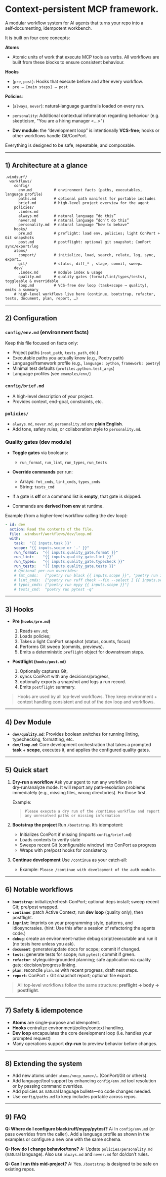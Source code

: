 # Context-persistent MCP framework.

A modular workflow system for AI agents that turns your repo into a self‑documenting, idempotent workbench. 

It is built on four core concepts:

**Atoms** 
* Atomic units of work that execute MCP tools as verbs. All workflows are built from these blocks to ensure consistent behaviour.

**Hooks**
* (`pre`, `post`): Hooks that execute before and after every workflow. 
* `pre → [main steps] → post`

**Policies**: 
* (`always`, `never`): natural‑language guardrails loaded on every run.
* `personality`: Additional contextual information regarding behaviour (e.g. skepticism, "You are a hiring manager <...>")

* **Dev module**: the “development loop” is intentionally **VCS‑free**; hooks or other workflows handle Git/ConPort.

Everything is designed to be safe, repeatable, and composable.

---

## 1) Architecture at a glance

```
.windsurf/
  workflows/
    config/
      env.md          # environment facts (paths, executables, language profile)
      paths.md        # optional path manifest for portable includes
      brief.md        # high-level project overview for the agent
    policies/
      .index.md
      always.md       # natural language “do this”
      never.md        # natural language “don’t do this”
      personality.md  # natural language “how to behave”
    hooks/
      pre.md          # preflight: load env, policies; light ConPort + Git snapshots
      post.md         # postflight: optional git snapshot; ConPort sync/export/log
    atoms/
      conport/        # initialize, load, search, relate, log, sync, export…
      git/            # status, diff_* , stage, commit, sweep…
    dev/
      .index.md       # module index & usage
      quality.md      # quality gates (format/lint/types/tests), toggleable & overridable
      loop.md         # VCS-free dev loop (task+scope → quality), emits a summary
    # high-level workflows live here (continue, bootstrap, refactor, tests, document, plan, report, …)
```


---

## 2) Configuration

### `config/env.md` (environment facts)
Keep this file focused on facts only:

* Project paths (`root_path`, `tests_path`, etc.)
* Executable paths you actually know (e.g., Poetry path)
* Language/framework profile (e.g., `language: python`, `framework: poetry`)
* Minimal test defaults (`profiles.python.test_args`)
* Language profiles (see `examples/env/`)

### `config/brief.md`
* A high-level description of your project.
* Provides context, end-goal, constraints, etc.

### `policies/`
* `always.md`, `never.md`, `personality.md` are **plain English**.
* Add tone, safety rules, or collaboration style to `personality.md`.

### Quality gates (dev module)
* **Toggle gates** via booleans:
  * `run_format`, `run_lint`, `run_types`, `run_tests`
  
* **Override commands** per run:
  * Arrays: `fmt_cmds`, `lint_cmds`, `types_cmds`
  * String: `tests_cmd`
  
* If a gate is **off** or a command list is **empty**, that gate is skipped.
* Commands are **derived from env** at runtime.

Example (from a higher‑level workflow calling the dev loop):

```yaml
- id: dev
  action: Read the contents of the file.
  file: .windsurf/workflows/dev/loop.md
  with:
    task:  "{{ inputs.task }}"
    scope: "{{ inputs.scope or '.' }}"
    run_format:  "{{ inputs.quality_gate.format }}"
    run_lint:    "{{ inputs.quality_gate.lint }}"
    run_types:   "{{ inputs.quality_gate.typecheck }}"
    run_tests:   "{{ inputs.quality_gate.tests }}"
    # Optional per-run overrides:
    # fmt_cmds:   ["poetry run black {{ inputs.scope }}", "poetry run isort {{ inputs.scope }}"]
    # lint_cmds:  ["poetry run ruff check --fix --select I {{ inputs.scope }}"]
    # types_cmds: ["poetry run mypy {{ inputs.scope }}"]
    # tests_cmd:  "poetry run pytest -q"
```

---

## 3) Hooks
* **Pre (`hooks/pre.md`)**
  1. Reads `env.md`; 
  2. Loads policies; 
  3. Takes a light ConPort snapshot (status, counts, focus)
  4. Performs Git sweep (commits, previews). 
  5. Emits a deterministic `preflight` object for downstream steps.

* **Postflight (`hooks/post.md`)**
  1. Optionally captures Git, 
  2. syncs ConPort with any decisions/progress, 
  3. optionally exports a snapshot and logs a run record. 
  4. Emits `postflight` summary.

> Hooks are used by all top‑level workflows. They keep environment + context handling consistent and out of the dev loop and workflows.

---

## 4) Dev Module

* **`dev/quality.md`**: Provides boolean switches for running linting, typechecking, formatting, etc.
* **`dev/loop.md`**: Core development orchestration that takes a prompted **task** + **scope**, executes it, and applies the configured quality gates.

---

## 5) Quick start

1. **Dry-run a workflow**
   Ask your agent to run any workflow in dry‑run/analyze mode. It will report any path‑resolution 
   problems immediately (e.g., missing files, wrong directories). Fix those first.
   
   Example:
   > `Please execute a dry run of the /continue workflow and report any unresolved paths or missing information`

2. **Bootstrap the project**
   Run `/bootstrap`. It’s idempotent:

   * Initializes ConPort if missing (imports `config/brief.md`)
   * Loads contexts to verify state
   * Sweeps recent Git (configurable window) into ConPort as progress
   * Wraps with pre/post hooks for consistency

3. **Continue development**
   Use `/continue` as your catch‑all:
   * Example: `Please /continue with development of the auth module.`

---

## 6) Notable workflows

* **`bootstrap`**: initialize/refresh ConPort; optional deps install; sweep recent Git; pre/post wrapped.
* **`continue`**: patch Active Context, run **dev loop** (quality only), then postflight.
* **`imprint`**: Imprints on your programming style, patterns, and idiosyncrasies. (hint: Use this after a session of refactoring the agents code.)
* **`debug`**: create an environment‑native debug script/executable and run it (no tests here unless you ask).
* **`document`**: generate/update docs for scope; commit if changed.
* **`tests`**: generate tests for scope; run `pytest`; commit if green.
* **`refactor`**: styleguide‑grounded planning; safe application via quality gate; decision/progress linking.
* **`plan`**: reconcile `plan.md` with recent progress, draft next steps.
* **`report`**: ConPort + Git snapshot report; optional file export.

> All top‑level workflows follow the same structure: **preflight → body → postflight**.

---

## 7) Safety & idempotence

* **Atoms** are single‑purpose and idempotent.
* **Hooks** centralize environment/policy/context handling.
* **Dev loop** encapsulates the core development loop (i.e. handles your prompted request)
* Many operations support **dry‑run** to preview behavior before changes.

---

## 8) Extending the system

* Add new atoms under `atoms/<mcp_name>/…` (ConPort/Git or others).
* Add language/tool support by enhancing `config/env.md` tool resolution or by passing command overrides.
* Add policies as natural language bullets—no code changes needed.
* Use `config/paths.md` to keep includes portable across repos.

---

## 9) FAQ

**Q: Where do I configure black/ruff/mypy/pytest?**
A: In `config/env.md` (or pass overrides from the caller). Add a language profile as shown in the examples or configure a new one with the same schema.

**Q: How do I change behavior/tone?**
A: Update `policies/personality.md` (natural language). Also use `always.md` and `never.md` for do/don’t rules.

**Q: Can I run this mid‑project?**
A: Yes. `/bootstrap` is designed to be safe on existing repos.
